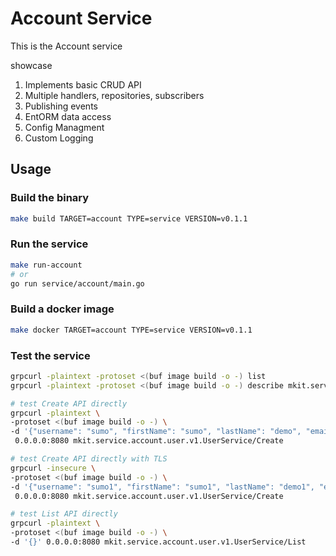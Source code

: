 # Account Service

This is the Account service

showcase

1. Implements basic CRUD API
2. Multiple handlers, repositories, subscribers
3. Publishing events
4. EntORM data access
5. Config Managment
6. Custom Logging

## Usage

### Build the binary

```bash
make build TARGET=account TYPE=service VERSION=v0.1.1
```

### Run the service

```bash
make run-account
# or
go run service/account/main.go
```

### Build a docker image

```bash
make docker TARGET=account TYPE=service VERSION=v0.1.1
```

### Test the service

```bash
grpcurl -plaintext -protoset <(buf image build -o -) list
grpcurl -plaintext -protoset <(buf image build -o -) describe mkit.service.account.user.v1.UserService

# test Create API directly
grpcurl -plaintext \
-protoset <(buf image build -o -) \
-d '{"username": "sumo", "firstName": "sumo", "lastName": "demo", "email": "sumo@demo.com"}' \
 0.0.0.0:8080 mkit.service.account.user.v1.UserService/Create

# test Create API directly with TLS
grpcurl -insecure \
-protoset <(buf image build -o -) \
-d '{"username": "sumo1", "firstName": "sumo1", "lastName": "demo1", "email": "sumo1@demo.com"}' \
 0.0.0.0:8080 mkit.service.account.user.v1.UserService/Create

# test List API directly
grpcurl -plaintext \
-protoset <(buf image build -o -) \
-d '{}' 0.0.0.0:8080 mkit.service.account.user.v1.UserService/List
```

